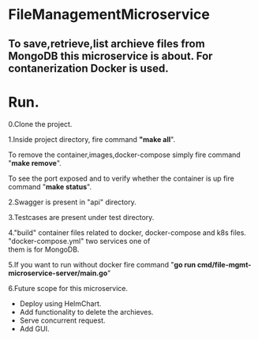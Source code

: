 # FileManagementMicroservice
## To save,retrieve,list archieve files from MongoDB this microservice is about. For contanerization Docker is used.
 
# Run.

0.Clone the project.

1.Inside project directory, fire command **"make all**".

  To remove the container,images,docker-compose simply fire command "**make remove**".

  To see the port exposed and to verify whether the container is up fire command "**make status**".

2.Swagger is present in "api" directory.

3.Testcases are present under test directory.

4."build" container files related to docker, docker-compose and k8s files. "docker-compose.yml" two services one of  
  them is for MongoDB.

5.If you want to run without docker fire command "**go run cmd/file-mgmt-microservice-server/main.go**"

6.Future scope for this microservice.

  - Deploy using HelmChart.
  - Add functionality to delete the archieves.
  - Serve concurrent request.
  - Add GUI.
 
